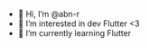- 👋 Hi, I’m @abn-r
- 👀 I’m interested in dev Flutter <3
- 🌱 I’m currently learning Flutter

<!---
abn-r/abn-r is a ✨ special ✨ repository because its `README.md` (this file) appears on your GitHub profile.
You can click the Preview link to take a look at your changes.
--->
